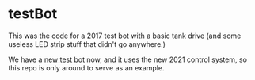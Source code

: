 # testBot
This was the code for a 2017 test bot with a basic tank drive (and some useless LED strip stuff that didn't go anywhere.)

We have a [new test bot](https://github.com/eshsrobotics/treadbot) now, and it uses the new 2021 control system, so this repo is only around to serve as an example.
